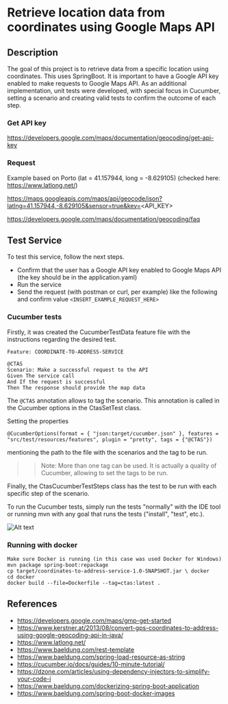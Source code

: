 # Retrieve location data from coordinates using Google Maps API

## Description

The goal of this project is to retrieve data from a specific location using coordinates. This uses SpringBoot.
It is important to have a Google API key enabled to make requests to Google Maps API.
As an additional implementation, unit tests were developed, with special focus in Cucumber, setting a scenario and creating valid tests to confirm the outcome of each step.

### Get API key
https://developers.google.com/maps/documentation/geocoding/get-api-key

### Request 

Example based on Porto  (lat = 41.157944, long = -8.629105) (checked here: https://www.latlong.net/)

https://maps.googleapis.com/maps/api/geocode/json?latlng=41.157944,-8.629105&sensor=true&key=<API_KEY>


https://developers.google.com/maps/documentation/geocoding/faq


## Test Service

To test this service, follow the next steps.

- Confirm that the user has a Google API key enabled to Google Maps API (the key should be in the application.yaml)
- Run the service
- Send the request (with postman or curl, per example) like the following and confirm value
    ```<INSERT_EXAMPLE_REQUEST_HERE>```


### Cucumber tests

Firstly, it was created the CucumberTestData feature file with the instructions regarding the desired test.

```
Feature: COORDINATE-TO-ADDRESS-SERVICE

@CTAS
Scenario: Make a successful request to the API
Given The service call
And If the request is successful
Then The response should provide the map data
```

The ```@CTAS``` annotation allows to tag the scenario. This annotation is called in the Cucumber options in the CtasSetTest class.

Setting the properties 

```@CucumberOptions(format = { "json:target/cucumber.json" }, features = "src/test/resources/features", plugin = "pretty", tags = {"@CTAS"})```

mentioning the path to the file with the scenarios and the tag to be run. 

>> Note: More than one tag can be used. It is actually a quality of Cucumber, allowing to set the tags to be run.


Finally, the CtasCucumberTestSteps class has the test to be run with each specific step of the scenario.


To run the Cucumber tests, simply run the tests "normally" with the IDE tool or running mvn with any goal that runs the tests ("install", "test", etc.).

![Alt text](src\test\resources\ctasCucumberTest.PNG?raw=true "Ctas Cucumber test result.")


### Running with docker
```
Make sure Docker is running (in this case was used Docker for Windows)
mvn package spring-boot:repackage
cp target/coordinates-to-address-service-1.0-SNAPSHOT.jar \ docker
cd docker
docker build --file=Dockerfile --tag=ctas:latest .
```



## References

- https://developers.google.com/maps/gmp-get-started
- https://www.kerstner.at/2013/08/convert-gps-coordinates-to-address-using-google-geocoding-api-in-java/
- https://www.latlong.net/
- https://www.baeldung.com/rest-template
- https://www.baeldung.com/spring-load-resource-as-string
- https://cucumber.io/docs/guides/10-minute-tutorial/
- https://dzone.com/articles/using-dependency-injectors-to-simplify-your-code-i
- https://www.baeldung.com/dockerizing-spring-boot-application
- https://www.baeldung.com/spring-boot-docker-images